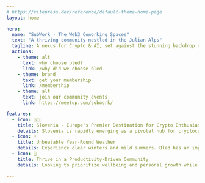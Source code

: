 ```yaml
---
# https://vitepress.dev/reference/default-theme-home-page
layout: home

hero:
  name: "SubWork - The Web3 Coworking Spacee"
  text: "A thriving community nestled in the Julian Alps"
  tagline: A nexus for Crypto & AI, set against the stunning backdrop of Slovenia's natural beauty.
  actions:
    - theme: alt
      text: why choose bled?
      link: /why-did-we-choose-bled
    - theme: brand
      text: get your membership
      link: /membership
    - theme: alt
      text: join our community events
      link: https://meetup.com/subwork/

features:
  - icon: 🇸🇮
    title: Slovenia - Europe's Premier Destination for Crypto Enthusiasts
    details: Slovenia is rapidly emerging as a pivotal hub for cryptocurrency in Europe. Home to Bitstamp and Elly POS, Slovenia is a hotspot for crypto enthusiasts. Its crypto-friendly environment and legal framework make it an ideal base for SubWork. Join us, and thrive in Europe's leading crypto landscape.
  - icon: ☀️
    title: Unbeatable Year-Round Weather
    details: Experience clear winters and mild summers. Bled has an impressive average of 2455 annual sunshine hours! This perfect blend guarantees a superior mood and enhanced productivity, making SubWork your ideal destination for a long-term stay.
  - icon: 🦾
    title: Thrive in a Productivity-Driven Community
    details: Looking to prioritize wellbeing and personal growth while staying laser-focused on your goals? Join us at SubWork! Surrounded by a dynamic community of fitness enthusiasts, startup innovators, and driven professionals, you'll find the motivation to enhance your focus and achieve more. Your best self starts here!

---
```

